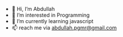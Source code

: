 - 👋 Hi, I’m Abdullah
- 👀 I’m interested in Programming
- 🌱 I’m currently learning javascript
- 📫 reach me via abdullah.pgmr@gmail.com

<!---
Abdullah896/Abdullah896 is a ✨ special ✨ repository because its `README.md` (this file) appears on your GitHub profile.
You can click the Preview link to take a look at your changes.
--->
